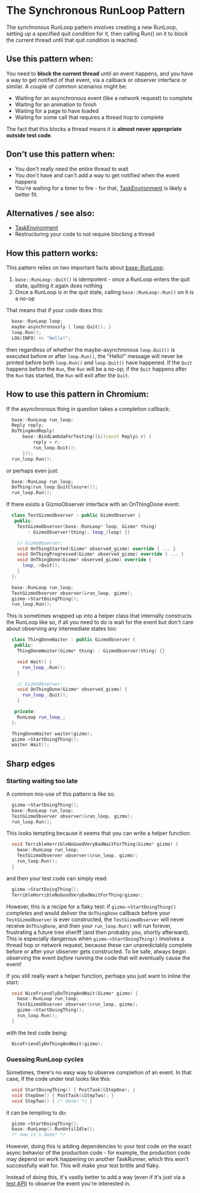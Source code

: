 # The Synchronous RunLoop Pattern

The synchronous RunLoop pattern involves creating a new RunLoop, setting up a
specified quit condition for it, then calling Run() on it to block the current
thread until that quit condition is reached.

## Use this pattern when:

You need to **block the current thread** until an event happens, and you have a
way to get notified of that event, via a callback or observer interface or
similar. A couple of common scenarios might be:

* Waiting for an asynchronous event (like a network request) to complete
* Waiting for an animation to finish
* Waiting for a page to have loaded
* Waiting for some call that requires a thread hop to complete

The fact that this blocks a thread means it is **almost never appropriate
outside test code**.

## Don't use this pattern when:

* You don't really need the entire thread to wait
* You don't have and can't add a way to get notified when the event happens
* You're waiting for a timer to fire - for that, [TaskEnvironment] is likely a
  better fit.

## Alternatives / see also:

* [TaskEnvironment]
* Restructuring your code to not require blocking a thread

## How this pattern works:

This pattern relies on two important facts about [base::RunLoop]:

1. `base::RunLoop::Quit()` is idempotent - once a RunLoop enters the quit
   state, quitting it again does nothing
2. Once a RunLoop is in the quit state, calling `base::RunLoop::Run()` on it is
   a no-op

That means that if your code does this:

```c++
  base::RunLoop loop;
  maybe-asynchronously { loop.Quit(); }
  loop.Run();
  LOG(INFO) << "Hello!";
```

then regardless of whether the maybe-asynchronous `loop.Quit()` is executed
before or after `loop.Run()`,  the "Hello!" message will never be printed before
both `loop.Run()` and `loop.Quit()` have happened. If the `Quit` happens
before the `Run`, the `Run` will be a no-op; if the `Quit` happens after the
`Run` has started, the `Run` will exit after the `Quit`.

## How to use this pattern in Chromium:

If the asynchronous thing in question takes a completion callback:

```c++
  base::RunLoop run_loop;
  Reply reply;
  DoThingAndReply(
      base::BindLambdaForTesting([&](const Reply& r) {
          reply = r;
          run_loop.Quit();
      }));
  run_loop.Run();
```

or perhaps even just:

```c++
  base::RunLoop run_loop;
  DoThing(run_loop.QuitClosure());
  run_loop.Run();
```

If there exists a GizmoObserver interface with an OnThingDone event:

```c++
  class TestGizmoObserver : public GizmoObserver {
   public:
    TestGizmoObserver(base::RunLoop* loop, Gizmo* thing)
        : GizmoObserver(thing), loop_(loop) {}

    // GizmoObserver:
    void OnThingStarted(Gizmo* observed_gizmo) override { ... }
    void OnThingProgressed(Gizmo* observed_gizmo) override { ... }
    void OnThingDone(Gizmo* observed_gizmo) override {
      loop_->Quit();
    }
  };

  base::RunLoop run_loop;
  TestGizmoObserver observer(&run_loop, gizmo);
  gizmo->StartDoingThing();
  run_loop.Run();
```

This is sometimes wrapped up into a helper class that internally constructs the
RunLoop like so, if all you need to do is wait for the event but don't care
about observing any intermediate states too:

```c++
  class ThingDoneWaiter : public GizmoObserver {
   public:
    ThingDoneWaiter(Gizmo* thing) : GizmoObserver(thing) {}

    void Wait() {
      run_loop_.Run();
    }

    // GizmoObserver:
    void OnThingDone(Gizmo* observed_gismo) {
      run_loop_.Quit();
    }

   private:
    RunLoop run_loop_;
  };

  ThingDoneWaiter waiter(gizmo);
  gizmo->StartDoingThing();
  waiter.Wait();
```

## Sharp edges

### Starting waiting too late

A common mis-use of this pattern is like so:

```c++
  gizmo->StartDoingThing();
  base::RunLoop run_loop;
  TestGizmoObserver observer(&run_loop, gizmo);
  run_loop.Run();
```

This looks tempting because it seems that you can write a helper function:

```c++
  void TerribleHorribleNoGoodVeryBadWaitForThing(Gizmo* gizmo) {
    base::RunLoop run_loop;
    TestGizmoObserver observer(&run_loop, gizmo);
    run_loop.Run();
  }
```

and then your test code can simply read:

```c++
  gizmo->StartDoingThing();
  TerribleHorribleNoGoodVeryBadWaitForThing(gizmo);
```

However, this is a recipe for a flaky test: if `gizmo->StartDoingThing()`
*completes* and would deliver the `OnThingDone` callback before your
`TestGizmoObserver` is ever constructed, the `TestGizmoObserver` will never
receive `OnThingDone`, and then your `run_loop.Run()` will run forever,
frustrating a future tree sheriff (and then probably you, shortly afterward).
This is especially dangerous when `gizmo->StartDoingThing()` involves a thread
hop or network request, because these can unpredictably complete before or after
your observer gets constructed. To be safe, always begin observing the event
*before* running the code that will eventually cause the event!

If you still really want a helper function, perhaps you just want to inline the
start:

```c++
  void NiceFriendlyDoThingAndWait(Gizmo* gizmo) {
    base::RunLoop run_loop;
    TestGizmoObserver observer(&run_loop, gizmo);
    gizmo->StartDoingThing();
    run_loop.Run();
  }
```

with the test code being:

```c++
  NiceFriendlyDoThingAndWait(gizmo);
```

### Guessing RunLoop cycles

Sometimes, there's no easy way to observe completion of an event. In that case,
if the code under test looks like this:

```c++
  void StartDoingThing() { PostTask(&StepOne); }
  void StepOne() { PostTask(&StepTwo); }
  void StepTwo() { /* done! */ }
```

it can be tempting to do:

```c++
  gizmo->StartDoingThing();
  base::RunLoop().RunUntilIdle();
  /* now it's done! */
```

However, doing this is adding dependencies to your test code on the exact async
behavior of the production code - for example, the production code may depend on
work happening on another TaskRunner, which this won't successfully wait for.
This will make your test brittle and flaky.

Instead of doing this, it's vastly better to add a way (even if it's just via a
[test API]) to observe the event you're interested in.

[base::RunLoop]: ../../base/run_loop.h
[TaskEnvironment]: ../threading_and_tasks_testing.md
[test API]: testapi.md
